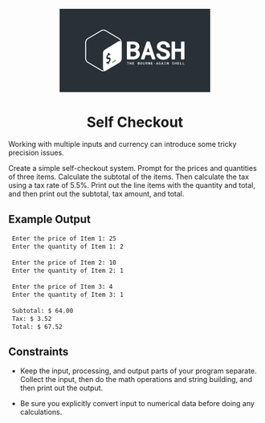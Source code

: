 <p align="center">
<img width="300" src="../bash-logo-dark.jpg" alt="Bash Logo">
</p>
<h1 align="center">Self Checkout</h1>

Working with multiple inputs and currency can introduce
some tricky precision issues.

Create a simple self-checkout system. Prompt for the prices
and quantities of three items. Calculate the subtotal of the
items. Then calculate the tax using a tax rate of 5.5%. Print
out the line items with the quantity and total, and then print
out the subtotal, tax amount, and total.

## Example Output

````
 Enter the price of Item 1: 25
 Enter the quantity of Item 1: 2 
 
 Enter the price of Item 2: 10
 Enter the quantity of Item 2: 1

 Enter the price of Item 3: 4
 Enter the quantity of Item 3: 1
 
 Subtotal: $ 64.00
 Tax: $ 3.52
 Total: $ 67.52

````

## Constraints

- Keep the input, processing, and output parts of your
program separate. Collect the input, then do the math
operations and string building, and then print out the
output.

- Be sure you explicitly convert input to numerical data
before doing any calculations.
